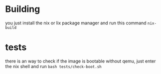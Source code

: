 # Building

you just install the nix or lix package manager and run this command `nix-build`

# tests

there is an way to check if the image is bootable without qemu, just enter the nix shell and run `bash tests/check-boot.sh`

